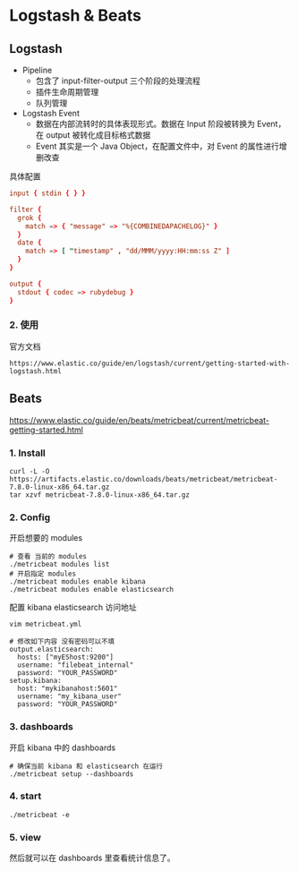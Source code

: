 # Logstash & Beats

## Logstash

* Pipeline
  * 包含了 input-filter-output 三个阶段的处理流程
  * 插件生命周期管理
  * 队列管理
* Logstash Event
  * 数据在内部流转时的具体表现形式。数据在 Input 阶段被转换为 Event，在 output 被转化成目标格式数据
  * Event 其实是一个 Java Object，在配置文件中，对 Event 的属性进行增删改查



具体配置

```conf
input { stdin { } }

filter {
  grok {
    match => { "message" => "%{COMBINEDAPACHELOG}" }
  }
  date {
    match => [ "timestamp" , "dd/MMM/yyyy:HH:mm:ss Z" ]
  }
}

output {
  stdout { codec => rubydebug }
}
```



### 2. 使用

官方文档

```shell
https://www.elastic.co/guide/en/logstash/current/getting-started-with-logstash.html
```





## Beats

https://www.elastic.co/guide/en/beats/metricbeat/current/metricbeat-getting-started.html



### 1. Install

```shell
curl -L -O https://artifacts.elastic.co/downloads/beats/metricbeat/metricbeat-7.8.0-linux-x86_64.tar.gz
tar xzvf metricbeat-7.8.0-linux-x86_64.tar.gz
```

### 2. Config

开启想要的 modules

```shell
# 查看 当前的 modules
./metricbeat modules list
# 开启指定 modules
./metricbeat modules enable kibana 
./metricbeat modules enable elasticsearch 
```

配置 kibana elasticsearch 访问地址

```shell
vim metricbeat.yml

# 修改如下内容 没有密码可以不填
output.elasticsearch:
  hosts: ["myEShost:9200"]
  username: "filebeat_internal"
  password: "YOUR_PASSWORD" 
setup.kibana:
  host: "mykibanahost:5601"
  username: "my_kibana_user"  
  password: "YOUR_PASSWORD"
```



### 3. dashboards

开启 kibana 中的 dashboards

```shell
# 确保当前 kibana 和 elasticsearch 在运行
./metricbeat setup --dashboards
```



### 4. start

```shell
./metricbeat -e
```



### 5. view

然后就可以在 dashboards 里查看统计信息了。